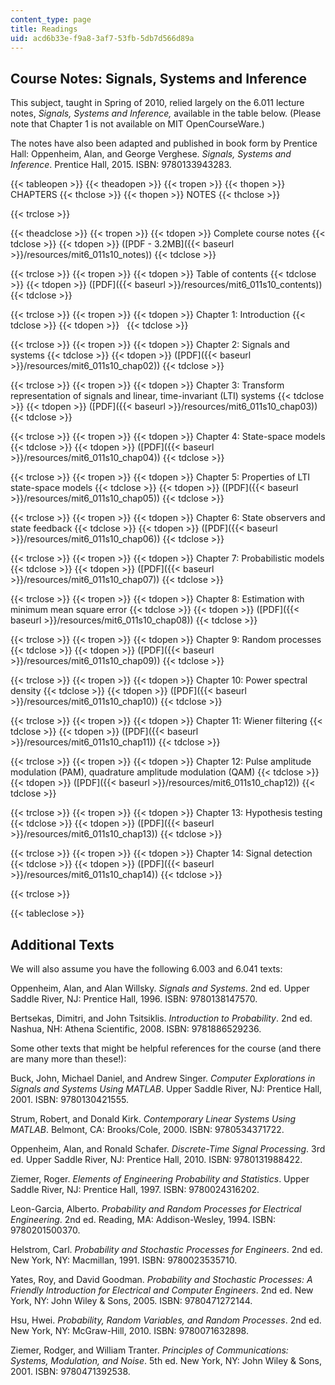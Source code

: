 ```yaml
---
content_type: page
title: Readings
uid: acd6b33e-f9a8-3af7-53fb-5db7d566d89a
---
```


Course Notes: Signals, Systems and Inference
--------------------------------------------

This subject, taught in Spring of 2010, relied largely on the 6.011 lecture notes, _Signals, Systems and Inference,_ available in the table below. (Please note that Chapter 1 is not available on MIT OpenCourseWare.)

The notes have also been adapted and published in book form by Prentice Hall: Oppenheim, Alan, and George Verghese. _Signals, Systems and Inference_. Prentice Hall, 2015. ISBN: 9780133943283.

{{< tableopen >}}
{{< theadopen >}}
{{< tropen >}}
{{< thopen >}}
CHAPTERS
{{< thclose >}}
{{< thopen >}}
NOTES
{{< thclose >}}

{{< trclose >}}

{{< theadclose >}}
{{< tropen >}}
{{< tdopen >}}
Complete course notes
{{< tdclose >}}
{{< tdopen >}}
([PDF - 3.2MB]({{< baseurl >}}/resources/mit6_011s10_notes))
{{< tdclose >}}

{{< trclose >}}
{{< tropen >}}
{{< tdopen >}}
Table of contents
{{< tdclose >}}
{{< tdopen >}}
([PDF]({{< baseurl >}}/resources/mit6_011s10_contents))
{{< tdclose >}}

{{< trclose >}}
{{< tropen >}}
{{< tdopen >}}
Chapter 1: Introduction
{{< tdclose >}}
{{< tdopen >}}
 
{{< tdclose >}}

{{< trclose >}}
{{< tropen >}}
{{< tdopen >}}
Chapter 2: Signals and systems
{{< tdclose >}}
{{< tdopen >}}
([PDF]({{< baseurl >}}/resources/mit6_011s10_chap02))
{{< tdclose >}}

{{< trclose >}}
{{< tropen >}}
{{< tdopen >}}
Chapter 3: Transform representation of signals and linear, time-invariant (LTI) systems
{{< tdclose >}}
{{< tdopen >}}
([PDF]({{< baseurl >}}/resources/mit6_011s10_chap03))
{{< tdclose >}}

{{< trclose >}}
{{< tropen >}}
{{< tdopen >}}
Chapter 4: State-space models
{{< tdclose >}}
{{< tdopen >}}
([PDF]({{< baseurl >}}/resources/mit6_011s10_chap04))
{{< tdclose >}}

{{< trclose >}}
{{< tropen >}}
{{< tdopen >}}
Chapter 5: Properties of LTI state-space models
{{< tdclose >}}
{{< tdopen >}}
([PDF]({{< baseurl >}}/resources/mit6_011s10_chap05))
{{< tdclose >}}

{{< trclose >}}
{{< tropen >}}
{{< tdopen >}}
Chapter 6: State observers and state feedback
{{< tdclose >}}
{{< tdopen >}}
([PDF]({{< baseurl >}}/resources/mit6_011s10_chap06))
{{< tdclose >}}

{{< trclose >}}
{{< tropen >}}
{{< tdopen >}}
Chapter 7: Probabilistic models
{{< tdclose >}}
{{< tdopen >}}
([PDF]({{< baseurl >}}/resources/mit6_011s10_chap07))
{{< tdclose >}}

{{< trclose >}}
{{< tropen >}}
{{< tdopen >}}
Chapter 8: Estimation with minimum mean square error
{{< tdclose >}}
{{< tdopen >}}
([PDF]({{< baseurl >}}/resources/mit6_011s10_chap08))
{{< tdclose >}}

{{< trclose >}}
{{< tropen >}}
{{< tdopen >}}
Chapter 9: Random processes
{{< tdclose >}}
{{< tdopen >}}
([PDF]({{< baseurl >}}/resources/mit6_011s10_chap09))
{{< tdclose >}}

{{< trclose >}}
{{< tropen >}}
{{< tdopen >}}
Chapter 10: Power spectral density
{{< tdclose >}}
{{< tdopen >}}
([PDF]({{< baseurl >}}/resources/mit6_011s10_chap10))
{{< tdclose >}}

{{< trclose >}}
{{< tropen >}}
{{< tdopen >}}
Chapter 11: Wiener filtering
{{< tdclose >}}
{{< tdopen >}}
([PDF]({{< baseurl >}}/resources/mit6_011s10_chap11))
{{< tdclose >}}

{{< trclose >}}
{{< tropen >}}
{{< tdopen >}}
Chapter 12: Pulse amplitude modulation (PAM), quadrature amplitude modulation (QAM)
{{< tdclose >}}
{{< tdopen >}}
([PDF]({{< baseurl >}}/resources/mit6_011s10_chap12))
{{< tdclose >}}

{{< trclose >}}
{{< tropen >}}
{{< tdopen >}}
Chapter 13: Hypothesis testing
{{< tdclose >}}
{{< tdopen >}}
([PDF]({{< baseurl >}}/resources/mit6_011s10_chap13))
{{< tdclose >}}

{{< trclose >}}
{{< tropen >}}
{{< tdopen >}}
Chapter 14: Signal detection
{{< tdclose >}}
{{< tdopen >}}
([PDF]({{< baseurl >}}/resources/mit6_011s10_chap14))
{{< tdclose >}}

{{< trclose >}}

{{< tableclose >}}

Additional Texts
----------------

We will also assume you have the following 6.003 and 6.041 texts:

Oppenheim, Alan, and Alan Willsky. _Signals and Systems_. 2nd ed. Upper Saddle River, NJ: Prentice Hall, 1996. ISBN: 9780138147570.

Bertsekas, Dimitri, and John Tsitsiklis. _Introduction to Probability_. 2nd ed. Nashua, NH: Athena Scientific, 2008. ISBN: 9781886529236.

Some other texts that might be helpful references for the course (and there are many more than these!):

Buck, John, Michael Daniel, and Andrew Singer. _Computer Explorations in Signals and Systems Using MATLAB_. Upper Saddle River, NJ: Prentice Hall, 2001. ISBN: 9780130421555.

Strum, Robert, and Donald Kirk. _Contemporary Linear Systems Using MATLAB_. Belmont, CA: Brooks/Cole, 2000. ISBN: 9780534371722.

Oppenheim, Alan, and Ronald Schafer. _Discrete-Time Signal Processing_. 3rd ed. Upper Saddle River, NJ: Prentice Hall, 2010. ISBN: 9780131988422.

Ziemer, Roger. _Elements of Engineering Probability and Statistics_. Upper Saddle River, NJ: Prentice Hall, 1997. ISBN: 9780024316202.

Leon-Garcia, Alberto. _Probability and Random Processes for Electrical Engineering_. 2nd ed. Reading, MA: Addison-Wesley, 1994. ISBN: 9780201500370.

Helstrom, Carl. _Probability and Stochastic Processes for Engineers_. 2nd ed. New York, NY: Macmillan, 1991. ISBN: 9780023535710.

Yates, Roy, and David Goodman. _Probability and Stochastic Processes: A Friendly Introduction for Electrical and Computer Engineers_. 2nd ed. New York, NY: John Wiley & Sons, 2005. ISBN: 9780471272144.

Hsu, Hwei. _Probability, Random Variables, and Random Processes_. 2nd ed. New York, NY: McGraw-Hill, 2010. ISBN: 9780071632898.

Ziemer, Rodger, and William Tranter. _Principles of Communications: Systems, Modulation, and Noise_. 5th ed. New York, NY: John Wiley & Sons, 2001. ISBN: 9780471392538.